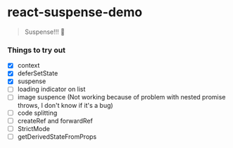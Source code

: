 # react-suspense-demo

> Suspense!!! 🙌

### Things to try out

* [x] context
* [x] deferSetState
* [x] suspense
* [ ] loading indicator on list
* [ ] image suspence (Not working because of problem with nested promise throws, I don't know if it's a bug)
* [ ] code splitting
* [ ] createRef and forwardRef
* [ ] StrictMode
* [ ] getDerivedStateFromProps
